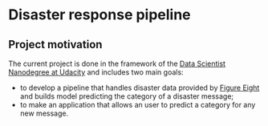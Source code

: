# Disaster response pipeline

## Project motivation 

The current project is done in the framework of the [Data Scientist Nanodegree at Udacity](https://www.udacity.com/course/data-scientist-nanodegree--nd025) and includes two main goals:
- to develop a pipeline that handles disaster data provided by [Figure Eight](https://appen.com/) and builds model predicting the category of a disaster message;
- to make an application that allows an user to predict a category for any new message. 

## 
